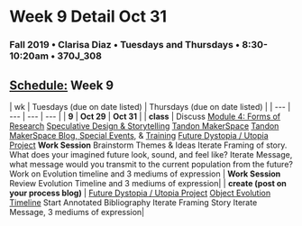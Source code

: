 # Week 9 Detail Oct 31

### Fall 2019 • Clarisa Diaz • Tuesdays and Thursdays • 8:30-10:20am • 370J_308

## [Schedule:](./) Week 9

| wk | Tuesdays \(due on date listed\) | Thursdays \(due on date listed\) |
| --- | --- | --- | --- |
| **9** | **Oct 29** | **Oct 31** |
| **class** | Discuss  [Module 4: Forms of Research](http://teaching.polishedsolid.com/ip/mod4/content/index.html) [Speculative Design & Storytelling](https://extrapolationfactory.com/Homepage) [Tandon MakerSpace](http://engineering.nyu.edu/life/student-resources/makerspace) [Tandon MakerSpace Blog, Special Events](https://wp.nyu.edu/makerspace/), & [Training](https://wp.nyu.edu/makerspace/training-calendar)  [Future Dystopia / Utopia Project](future-dystopia-utopia-project.md) **Work Session** Brainstorm Themes & Ideas Iterate Framing of story. What does your imagined future look, sound, and feel like?  Iterate Message, what message would you transmit to the current population from the future?  Work on Evolution timeline and 3 mediums of expression   |  **Work Session** Review Evolution Timeline and 3 mediums of expression|
| **create \(post on your process blog\)** |  [Future Dystopia / Utopia Project](future-dystopia-utopia-project.md) [Object Evolution Timeline](evolution-timeline.md) Start Annotated Bibliography Iterate Framing Story Iterate Message, 3 mediums of expression| 

